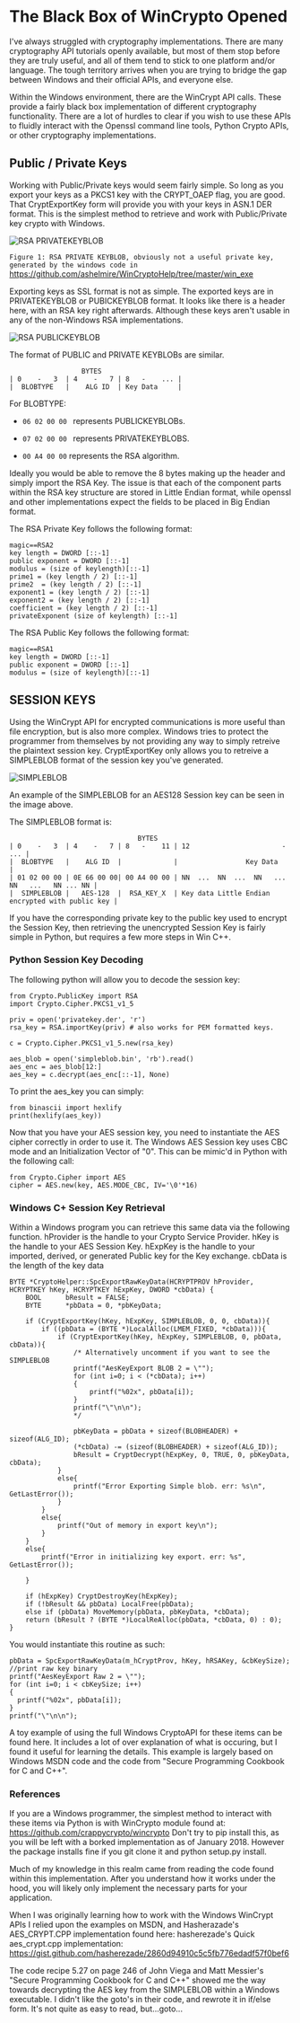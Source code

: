 
# The Black Box of WinCrypto Opened

I've always struggled with cryptography implementations. There are many cryptography API tutorials openly available, but most of them stop before they are truly useful, and all of them tend to stick to one platform and/or language. The tough territory arrives when you are trying to bridge the gap between Windows and their official APIs, and everyone else.

Within the Windows environment, there are the WinCrypt API calls. These provide a fairly black box implementation of different cryptography functionality. There are a lot of hurdles to clear if you wish to use these APIs to fluidly interact with the Openssl command line tools, Python Crypto APIs, or other cryptography implementations.

## Public / Private Keys
Working with Public/Private keys would seem fairly simple. So long as you export your keys as a PKCS1 key with the CRYPT_OAEP flag, you are good. That CryptExportKey form will provide you with your keys in ASN.1 DER format. This is the simplest method to retrieve and work with Public/Private key crypto with Windows.

![RSA PRIVATEKEYBLOB](https://github.com/ashelmire/WinCryptoHelp/blob/master/rsrc/privkey.png)

``Figure 1: RSA PRIVATE KEYBLOB, obviously not a useful private key, generated by the windows code in`` https://github.com/ashelmire/WinCryptoHelp/tree/master/win_exe

Exporting keys as SSL format is not as simple. The exported keys are in PRIVATEKEYBLOB or PUBICKEYBLOB format. It looks like there is a header here, with an RSA key right afterwards. Although these keys aren't usable in any of the non-Windows RSA implementations.

![RSA PUBLICKEYBLOB](https://github.com/ashelmire/WinCryptoHelp/blob/master/rsrc/pubkey.png)

The format of PUBLIC and PRIVATE KEYBLOBs are similar.
```
                  BYTES
| 0    -   3  | 4    -   7 | 8   -    ... |
|  BLOBTYPE   |    ALG ID  | Key Data     |
```
For BLOBTYPE:
* ```06 02 00 00 ``` represents PUBLICKEYBLOBs.
* ```07 02 00 00 ``` represents PRIVATEKEYBLOBS.

* ```00 A4 00 00``` represents the RSA algorithm.

Ideally you would be able to remove the 8 bytes making up the header and simply import the RSA Key. The issue is that each of the component parts within the RSA key structure are stored in Little Endian format, while openssl and other implementations expect the fields to be placed in Big Endian format.

The RSA Private Key follows the following format:
```
magic==RSA2
key length = DWORD [::-1]
public exponent = DWORD [::-1]
modulus = (size of keylength)[::-1]
prime1 = (key length / 2) [::-1]
prime2  = (key length / 2) [::-1]
exponent1 = (key length / 2) [::-1]
exponent2 = (key length / 2) [::-1]
coefficient = (key length / 2) [::-1]
privateExponent (size of keylength) [::-1]
```
The RSA Public Key follows the following format:
```
magic==RSA1
key length = DWORD [::-1]
public exponent = DWORD [::-1]
modulus = (size of keylength)[::-1]
```

## SESSION KEYS

Using the WinCrypt API for encrypted communications is more useful than file encryption, but is also more complex. Windows tries to protect the programmer from themselves by not providing any way to simply retreive the plaintext session key. CryptExportKey only allows you to retreive a SIMPLEBLOB format of the session key you've generated.

![SIMPLEBLOB](https://github.com/ashelmire/WinCryptoHelp/blob/master/rsrc/AES128_key.png)

An example of the SIMPLEBLOB for an AES128 Session key can be seen in the image above.

The SIMPLEBLOB format is:
```
                                BYTES
| 0    -   3  | 4    -   7 | 8   -    11 | 12                       -                   ... |
|  BLOBTYPE   |    ALG ID  |             |                 Key Data                         |
| 01 02 00 00 | 0E 66 00 00| 00 A4 00 00 | NN  ...  NN  ...  NN   ...  NN   ...   NN ... NN |
|  SIMPLEBLOB |   AES-128  |  RSA_KEY_X  | Key data Little Endian encrypted with public key |
```

If you have the corresponding private key to the public key used to encrypt the Session Key, then retrieving the unencrypted Session Key is fairly simple in Python, but requires a few more steps in Win C++.


### Python Session Key Decoding
The following python will allow you to decode the session key:
```
from Crypto.PublicKey import RSA
import Crypto.Cipher.PKCS1_v1_5

priv = open('privatekey.der', 'r')
rsa_key = RSA.importKey(priv) # also works for PEM formatted keys.

c = Crypto.Cipher.PKCS1_v1_5.new(rsa_key)

aes_blob = open('simpleblob.bin', 'rb').read()
aes_enc = aes_blob[12:]
aes_key = c.decrypt(aes_enc[::-1], None)
```

To print the aes_key you can simply:
```
from binascii import hexlify
print(hexlify(aes_key))
```

Now that you have your AES session key, you need to instantiate the AES cipher correctly in order to use it. The Windows AES Session key uses CBC mode and an Initialization Vector of "0". This can be mimic'd in Python with the following call:
```
from Crypto.Cipher import AES
cipher = AES.new(key, AES.MODE_CBC, IV='\0'*16)
```


 ### Windows C+ Session Key Retrieval

Within a Windows program you can retrieve this same data via the following function. hProvider is the handle to your Crypto Service Provider. hKey is the handle to your AES Session Key. hExpKey is the handle to your imported, derived, or generated Public key for the Key exchange. cbData is the length of the key data

```
BYTE *CryptoHelper::SpcExportRawKeyData(HCRYPTPROV hProvider, HCRYPTKEY hKey, HCRYPTKEY hExpKey, DWORD *cbData) {
	BOOL      bResult = FALSE;
  	BYTE      *pbData = 0, *pbKeyData;

	if (CryptExportKey(hKey, hExpKey, SIMPLEBLOB, 0, 0, cbData)){
		if ((pbData = (BYTE *)LocalAlloc(LMEM_FIXED, *cbData))){
			if (CryptExportKey(hKey, hExpKey, SIMPLEBLOB, 0, pbData, cbData)){
				/* Alternatively uncomment if you want to see the SIMPLEBLOB
				printf("AesKeyExport BLOB 2 = \"");
				for (int i=0; i < (*cbData); i++)
				{
					printf("%02x", pbData[i]);
				}
				printf("\"\n\n");
				*/

				pbKeyData = pbData + sizeof(BLOBHEADER) + sizeof(ALG_ID);
				(*cbData) -= (sizeof(BLOBHEADER) + sizeof(ALG_ID));
				bResult = CryptDecrypt(hExpKey, 0, TRUE, 0, pbKeyData, cbData);
			}
			else{
				printf("Error Exporting Simple blob. err: %s\n", GetLastError());
			}
		}
		else{
			printf("Out of memory in export key\n");
		}
	}
	else{
		printf("Error in initializing key export. err: %s", GetLastError());

	}

	if (hExpKey) CryptDestroyKey(hExpKey);
	if (!bResult && pbData) LocalFree(pbData);
	else if (pbData) MoveMemory(pbData, pbKeyData, *cbData);
	return (bResult ? (BYTE *)LocalReAlloc(pbData, *cbData, 0) : 0);
}
```

You would instantiate this routine as such:
```
pbData = SpcExportRawKeyData(m_hCryptProv, hKey, hRSAKey, &cbKeySize);
//print raw key binary
printf("AesKeyExport Raw 2 = \"");
for (int i=0; i < cbKeySize; i++)
{
  printf("%02x", pbData[i]);
}
printf("\"\n\n");
```

A toy example of using the full Windows CryptoAPI for these items can be found here. It includes a lot of over explanation of what is occuring, but I found it useful for learning the details. This example is largely based on Windows MSDN code and the code from "Secure Programming Cookbook for C and C++".

### References

If you are a Windows programmer, the simplest method to interact with these items via Python is with WinCrypto module found at: https://github.com/crappycrypto/wincrypto
Don't try to pip install this, as you will be left with a borked implementation as of January 2018. However the package installs fine if you git clone it and python setup.py install.

Much of my knowledge in this realm came from reading the code found within this implementation. After you understand how it works under the hood, you will likely only implement the necessary parts for your application.

When I was originally learning how to work with the Windows WinCrypt APIs I relied upon the examples on MSDN, and Hasherazade's AES_CRYPT.CPP implementation found here: hasherezade's Quick aes_crypt.cpp implementation:
https://gist.github.com/hasherezade/2860d94910c5c5fb776edadf57f0bef6

The code recipe 5.27 on page 246 of John Viega and Matt Messier's "Secure Programming Cookbook for C and C++" showed me the way towards decrypting the AES key from the SIMPLEBLOB within a Windows executable. I didn't like the goto's in their code, and rewrote it in if/else form. It's not quite as easy to read, but...goto...
